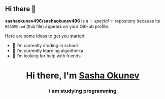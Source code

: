 ## Hi there 👋


**sashaokunev496/sashaokunev496** is a ✨ _special_ ✨ repository because its `README.md` (this file) appears on your GitHub profile.

Here are some ideas to get you started:

- 🔭 I’m currently studing in school
- 🌱 I’m currently learning algoritmika
- 🤔 I’m looking for help with friends

<h1 align="center">Hi there, I'm <a href="https://daniilshat.ru/" target="_blank">Sasha Okunev</a> 
<h3 align="center">i am studying programming</h3>
